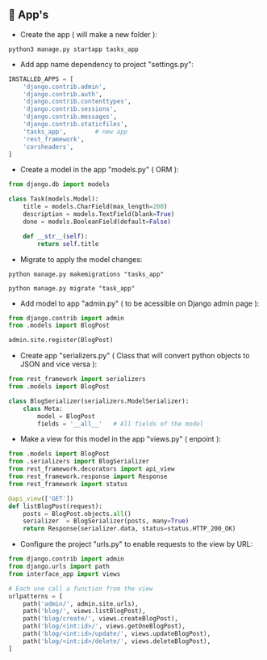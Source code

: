 ## 📌 App's

-   Create the app ( will make a new folder ):

```shell
python3 manage.py startapp tasks_app
```

-   Add app name dependency to project "settings.py":

```python
INSTALLED_APPS = [
    'django.contrib.admin',
    'django.contrib.auth',
    'django.contrib.contenttypes',
    'django.contrib.sessions',
    'django.contrib.messages',
    'django.contrib.staticfiles',
    'tasks_app',        # new app
    'rest_framework',
    'corsheaders',
]
```

-   Create a model in the app "models.py" ( ORM ):

```python
from django.db import models

class Task(models.Model):
    title = models.CharField(max_length=200)
    description = models.TextField(blank=True)
    done = models.BooleanField(default=False)

    def __str__(self):
        return self.title
```

-   Migrate to apply the model changes:

```shell
python manage.py makemigrations "tasks_app"

python manage.py migrate "task_app"
```

-   Add model to app "admin.py" ( to be acessible on Django admin page ):

```python
from django.contrib import admin
from .models import BlogPost

admin.site.register(BlogPost)
```

-   Create app "serializers.py" ( Class that will convert python objects to JSON and vice versa ):

```python
from rest_framework import serializers
from .models import BlogPost

class BlogSerializer(serializers.ModelSerializer):
    class Meta:
        model = BlogPost
        fields = '__all__'   # All fields of the model
```

-   Make a view for this model in the app "views.py" ( enpoint ):

```python
from .models import BlogPost
from .serializers import BlogSerializer
from rest_framework.decorators import api_view
from rest_framework.response import Response
from rest_framework import status

@api_view(['GET'])
def listBlogPost(request):
    posts = BlogPost.objects.all()
    serializer  = BlogSerializer(posts, many=True)
    return Response(serializer.data, status=status.HTTP_200_OK)
```

-   Configure the project "urls.py" to enable requests to the view by URL:

```python
from django.contrib import admin
from django.urls import path
from interface_app import views

# Each one call a function from the view
urlpatterns = [
    path('admin/', admin.site.urls),
    path('blog/', views.listBlogPost),
    path('blog/create/', views.createBlogPost),
    path('blog/<int:id>/', views.getOneBlogPost),
    path('blog/<int:id>/update/', views.updateBlogPost),
    path('blog/<int:id>/delete/', views.deleteBlogPost),
]
```
